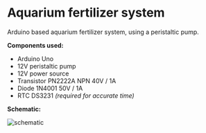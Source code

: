 # Aquarium fertilizer system
Arduino based aquarium fertilizer system, using a peristaltic pump.

**Components used:**
- Arduino Uno
- 12V peristaltic pump 
- 12V power source
- Transistor PN2222A NPN 40V / 1A
- Diode 1N4001 50V / 1A
- RTC DS3231 _(required for accurate time)_

**Schematic:**

![schematic](https://user-images.githubusercontent.com/17927472/184951323-ffc0662b-c618-4706-9838-cbc9ff2916ee.png)
